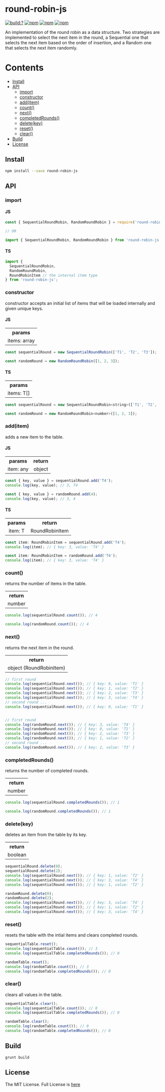 # round-robin-js

[![build:?](https://travis-ci.org/eyas-ranjous/round-robin-js.svg?branch=main)](https://travis-ci.org/eyas-ranjous/round-robin-js) [![npm](https://img.shields.io/npm/v/round-robin-js.svg)](https://www.npmjs.com/package/round-robin-js) [![npm](https://img.shields.io/npm/dm/round-robin-js.svg)](https://www.npmjs.com/package/round-robin-js) [![npm](https://img.shields.io/badge/node-%3E=%206.0-blue.svg)](https://www.npmjs.com/package/round-robin-js)

An implementation of the round robin as a data structure. Two strategies are implemented to select the next item in the round, a Sequential one that selects the next item based on the order of insertion, and a Random one that selects the next item randomly.

# Contents
* [Install](#install)
* [API](#api)
  * [import](#import)
  * [constructor](#constructor)
  * [add(item)](#additem)
  * [count()](#count)
  * [next()](#next)
  * [completedRounds()](#completedrounds)
  * [delete(key)](#deletekey)
  * [reset()](#reset)
  * [clear()](#clear)
 * [Build](#build)
 * [License](#license)

## Install

```sh
npm install --save round-robin-js
```

## API

### import

#### JS

```js
const { SequentialRoundRobin, RandomRoundRobin } = require('round-robin-js');

// OR

import { SequentialRoundRobin, RandomRoundRobin } from 'round-robin-js';
```

#### TS

```js
import {
  SequentialRoundRobin,
  RandomRoundRobin,
  RoundRobinItem // the internal item type
} from 'round-robin-js';
```

### constructor
constructor accepts an initial list of items that will be loaded internally and given unique keys.

#### JS

<table>
  <tr>
    <th align="center">params</th>
  </tr>
  <tr>
    <td align="center">items: array</td>
  </tr>
</table>

```js
const sequentialRound = new SequentialRoundRobin(['T1', 'T2', 'T3']);

const randomRound = new RandomRoundRobin([1, 2, 3]);
```

#### TS

<table>
  <tr>
    <th align="center">params</th>
  </tr>
  <tr>
    <td align="center">items: T[]</td>
  </tr>
</table>

```js
const sequentialRound = new SequentialRoundRobin<string>(['T1', 'T2', 'T3']);

const randomRound = new RandomRoundRobin<number>([1, 2, 3]);
```

### add(item)
adds a new item to the table.

#### JS

<table>
  <tr>
    <th align="center">params</th>
    <th align="center">return</th>
  </tr>
  <tr>
    <td align="center">item: any</td>
    <td align="center">object</td>
  </tr>
</table>

```js
const { key, value } = sequentialRound.add('T4');
console.log(key, value); // 3, T4

const { key, value } = randomRound.add(4);
console.log(key, value); // 3, 4
```

#### TS

<table>
  <tr>
    <th align="center">params</th>
    <th align="center">return</th>
  </tr>
  <tr>
    <td align="center">item: T</td>
    <td align="center">RoundRobinItem</td>
  </tr>
</table>

```js
const item: RoundRobinItem = sequentialRound.add('T4');
console.log(item); // { key: 3, value: 'T4' }

const item: RoundRobinItem = randomRound.add('T4');
console.log(item); // { key: 3, value: 'T4' }
```

### count()
returns the number of items in the table.

<table>
  <tr>
    <th align="center">return</th>
  </tr>
  <tr>
    <td align="center">number</td>
  </tr>
</table>

```js
console.log(sequentialRound.count()); // 4

console.log(randomRound.count()); // 4
```

### next()
returns the next item in the round.

<table>
  <tr>
    <th align="center">return</th>
  </tr>
  <tr>
    <td align="center">object (RoundRobinItem)</td>
  </tr>
</table>

```js
// first round
console.log(sequentialRound.next()); // { key: 0, value: 'T1' }
console.log(sequentialRound.next()); // { key: 1, value: 'T2' }
console.log(sequentialRound.next()); // { key: 2, value: 'T3' }
console.log(sequentialRound.next()); // { key: 3, value: 'T4' }
// second round ...
console.log(sequentialRound.next()); // { key: 0, value: 'T1' }


// first round
console.log(randomRound.next()); // { key: 3, value: 'T4' }
console.log(randomRound.next()); // { key: 0, value: 'T1' }
console.log(randomRound.next()); // { key: 2, value: 'T3' }
console.log(randomRound.next()); // { key: 1, value: 'T2' }
// second round ...
console.log(randomRound.next()); // { key: 2, value: 'T3' }
```

### completedRounds()
returns the number of completed rounds.

<table>
  <tr>
    <th align="center">return</th>
  </tr>
  <tr>
    <td align="center">number</td>
  </tr>
</table>

```js
console.log(sequentialRound.completedRounds()); // 1

console.log(randomRound.completedRounds()); // 1
```

### delete(key)
deletes an item from the table by its key.

<table>
  <tr>
    <th align="center">return</th>
  </tr>
  <tr>
    <td align="center">boolean</td>
  </tr>
</table>

```js
sequentialRound.delete(0);
sequentialRound.delete(2);
console.log(sequentialRound.next()); // { key: 1, value: 'T2' }
console.log(sequentialRound.next()); // { key: 3, value: 'T4' }
console.log(sequentialRound.next()); // { key: 1, value: 'T2' }

randomRound.delete(0);
randomRound.delete(2);
console.log(sequentialRound.next()); // { key: 3, value: 'T4' }
console.log(sequentialRound.next()); // { key: 1, value: 'T2' }
console.log(sequentialRound.next()); // { key: 3, value: 'T4' }
```

### reset()
resets the table with the intial items and clears completed rounds.

```js
sequentialTable.reset();
console.log(sequentialTable.count()); // 3
console.log(sequentialTable.completedRounds()); // 0

randomTable.reset();
console.log(randomTable.count()); // 3
console.log(randomTable.completedRounds()); // 0
```

### clear()
clears all values in the table.

```js
sequentialTable.clear();
console.log(sequentialTable.count()); // 0
console.log(sequentialTable.completedRounds()); // 0

randomTable.clear();
console.log(randomTable.count()); // 0
console.log(randomTable.completedRounds()); // 0
```

## Build
```
grunt build
```

## License
The MIT License. Full License is [here](https://github.com/eyas-ranjous/round-robin-js/blob/main/LICENSE)
